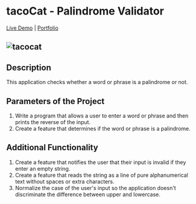 # tacoCat - Palindrome Validator

[Live Demo](https://affectionate-khorana-cfbe7d.netlify.app/app.html) |
[Portfolio](https://kaseywahl.io/)

![tacocat](https://user-images.githubusercontent.com/77030627/115620210-7f66ea80-a2ba-11eb-910d-6a1d948ac541.png)
---

## Description

This application checks whether a word or phrase is a palindrome or not.

## Parameters of the Project

1. Write a program that allows a user to enter a word or phrase and then prints the reverse of the input.
2. Create a feature that determines if the word or phrase is a palindrome.

## Additional Functionality

1. Create a feature that notifies the user that their input is invalid if they enter an empty string.
2. Create a feature that reads the string as a line of pure alphanumerical text without spaces or extra characters.
3. Normalize the case of the user's input so the application doesn't discriminate the difference between upper and lowercase.
